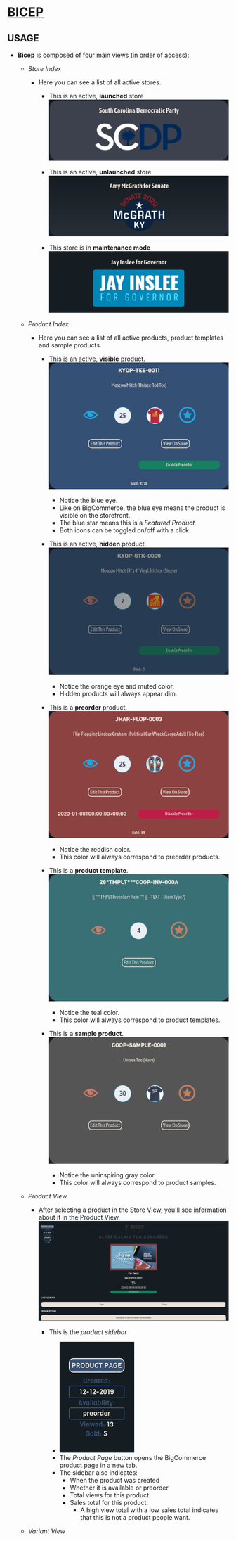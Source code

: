 # [BICEP](https://bicep.bumperapptive.com)

## USAGE
- **Bicep** is composed of four main views (in order of access):
    + *Store Index*
        - Here you can see a list of all active stores.

            + This is an active, **launched** store
            ![](images/bicep-usage0.png)

            + This is an active, **unlaunched** store
            ![](images/bicep-usage1.png)

            + This store is in **maintenance mode**
            ![](images/bicep-usage2.png)

    + *Product Index*
        - Here you can see a list of all active products, product templates and sample products.

            + This is an active, **visible** product.
            ![](images/bicep-usage3.png)

                - Notice the blue eye.
                - Like on BigCommerce, the blue eye means the product is visible on the storefront.
                - The blue star means this is a *Featured Product*
                - Both icons can be toggled on/off with a click.

            + This is an active, **hidden** product.
            ![](images/bicep-usage4.png)

                - Notice the orange eye and muted color.
                - Hidden products will always appear dim.

            + This is a **preorder** product.
            ![](images/bicep-usage5.png)

                - Notice the reddish color.
                - This color will always correspond to preorder products.

            + This is a **product template**.
            ![](images/bicep-usage6.png)

                - Notice the teal color.
                - This color will always correspond to product templates.

            + This is a **sample product**.
            ![](images/bicep-usage7.png)

                - Notice the uninspiring gray color.
                - This color will always correspond to product samples.

    + *Product View*
        - After selecting a product in the Store View, you'll see information about it in the Product View.
        ![](images/bicep-usage8.png)

            + This is the *product sidebar*

                - ![](images/bicep-usage9.png)
                - The *Product Page* button opens the BigCommerce product page in a new tab.
                - The sidebar also indicates:
                    + When the product was created
                    + Whether it is available or preorder
                    + Total views for this product.
                    + Sales total for this product.
                        - A high view total with a low sales total indicates that this is not a product people want.

    + *Variant View*
